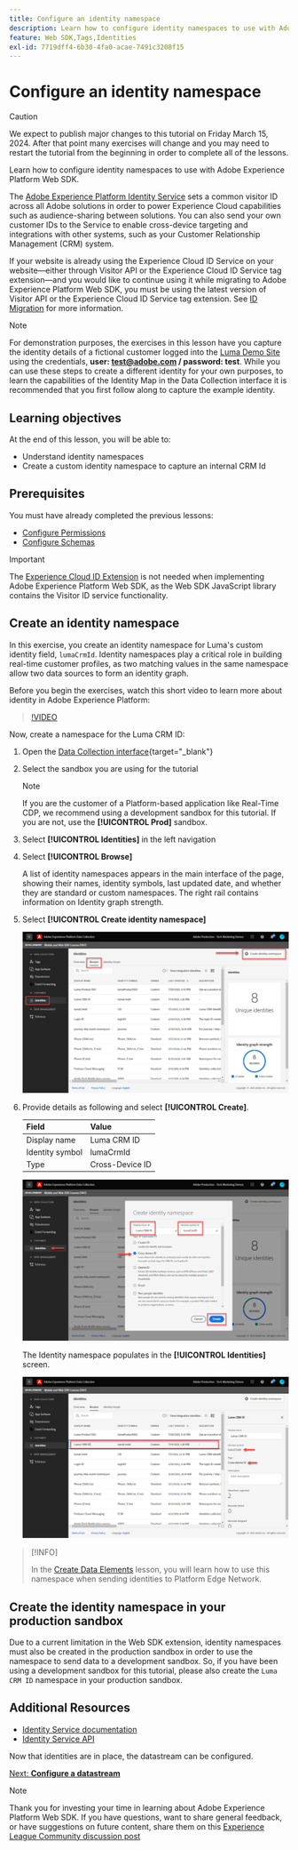 ```yaml
---
title: Configure an identity namespace
description: Learn how to configure identity namespaces to use with Adobe Experience Platform Web SDK. This lesson is part of the Implement Adobe Experience Cloud with Web SDK tutorial.
feature: Web SDK,Tags,Identities
exl-id: 7719dff4-6b30-4fa0-acae-7491c3208f15
---
```

# Configure an identity namespace


>[!CAUTION]
>
>We expect to publish major changes to this tutorial on Friday March 15, 2024. After that point many exercises will change and you may need to restart the tutorial from the beginning in order to complete all of the lessons.

Learn how to configure identity namespaces to use with Adobe Experience Platform Web SDK. 

The [Adobe Experience Platform Identity Service](https://experienceleague.adobe.com/docs/id-service/using/home.html) sets a common visitor ID across all Adobe solutions in order to power Experience Cloud capabilities such as audience-sharing between solutions. You can also send your own customer IDs to the Service to enable cross-device targeting and integrations with other systems, such as your Customer Relationship Management (CRM) system.

If your website is already using the Experience Cloud ID Service on your website&mdash;either through Visitor API or the Experience Cloud ID Service tag extension&mdash;and you would like to continue using it while migrating to Adobe Experience Platform Web SDK, you must be using the latest version of Visitor API or the Experience Cloud ID Service tag extension. See [ID Migration](https://experienceleague.adobe.com/docs/experience-platform/edge/identity/overview.html?lang=en) for more information.

>[!NOTE]
>
> For demonstration purposes, the exercises in this lesson have you capture the identity details of a fictional customer logged into the [Luma Demo Site](https://luma.enablementadobe.com/content/luma/us/en.html) using the credentials, **user: test@adobe.com / password: test**. While you can use these steps to create a different identity for your own purposes, to learn the capabilities of the Identity Map in the Data Collection interface it is recommended that you first follow along to capture the example identity.

## Learning objectives

At the end of this lesson, you will be able to:

* Understand identity namespaces
* Create a custom identity namespace to capture an internal CRM Id


## Prerequisites

You must have already completed the previous lessons:

* [Configure Permissions](configure-permissions.md)
* [Configure Schemas](configure-schemas.md)

>[!IMPORTANT]
>
>The [Experience Cloud ID Extension](https://exchange.adobe.com/experiencecloud.details.100160.adobe-experience-cloud-id-launch-extension.html) is not needed when implementing Adobe Experience Platform Web SDK, as the Web SDK JavaScript library contains the Visitor ID service functionality.

## Create an identity namespace

In this exercise, you create an identity namespace for Luma's custom identity field, `lumaCrmId`. Identity namespaces play a critical role in building real-time customer profiles, as two matching values in the same namespace allow two data sources to form an identity graph.

Before you begin the exercises, watch this short video to learn more about identity in Adobe Experience Platform:
>[!VIDEO](https://video.tv.adobe.com/v/27841?learn=on)

Now, create a namespace for the Luma CRM ID:

1. Open the [Data Collection interface](https://launch.adobe.com/){target="_blank"}
1. Select the sandbox you are using for the tutorial

   >[!NOTE]
   >
   >If you are the customer of a Platform-based application like Real-Time CDP, we recommend using a development sandbox for this tutorial. If you are not, use the **[!UICONTROL Prod]** sandbox.
   
1. Select **[!UICONTROL Identities]** in the left navigation
1. Select **[!UICONTROL Browse]**

   A list of identity namespaces appears in the main interface of the page, showing their names, identity symbols, last updated date, and whether they are standard or custom namespaces. The right rail contains information on Identity graph strength.

1. Select **[!UICONTROL Create identity namespace]**

   ![View identities](assets/configure-identities-screen.png)

1. Provide details as following and select **[!UICONTROL Create]**.
   
   | Field         |  Value    |  
   |---------------|-----------|
   | Display name  | Luma CRM ID   | 
   | Identity symbol| lumaCrmId    |  
   | Type           | Cross-Device ID|  


   ![Create Namespaces](assets/identities-create-namespace.png)


   The Identity namespace populates in the **[!UICONTROL Identities]** screen.

   ![Create Namespaces](assets/configure-identities-namespace-lumaCrmId.png)


>[!INFO]
>
> In the [Create Data Elements](create-data-elements.md) lesson, you will learn how to use this namespace when sending identities to Platform Edge Network. 

## Create the identity namespace in your production sandbox

Due to a current limitation in the Web SDK extension, identity namespaces must also be created in the production sandbox in order to use the namespace to send data to a development sandbox. So, if you have been using a development sandbox for this tutorial, please also create the `Luma CRM ID` namespace in your production sandbox.

## Additional Resources

* [Identity Service documentation](https://experienceleague.adobe.com/docs/experience-platform/identity/home.html)
* [Identity Service API](https://www.adobe.io/experience-platform-apis/references/identity-service/)

Now that identities are in place, the datastream can be configured.

[Next: **Configure a datastream**](configure-datastream.md)

>[!NOTE]
>
>Thank you for investing your time in learning about Adobe Experience Platform Web SDK. If you have questions, want to share general feedback, or have suggestions on future content, share them on this [Experience League Community discussion post](https://experienceleaguecommunities.adobe.com/t5/adobe-experience-platform-launch/tutorial-discussion-implement-adobe-experience-cloud-with-web/td-p/444996)
